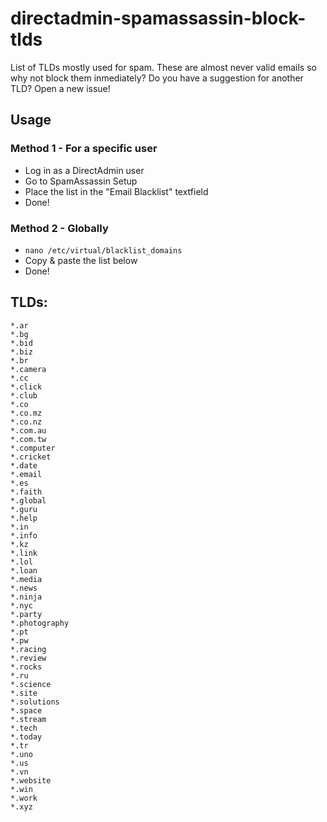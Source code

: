 # directadmin-spamassassin-block-tlds
List of TLDs mostly used for spam. These are almost never valid emails so why not block them inmediately? Do you have a suggestion for another TLD? Open a new issue!

## Usage

### Method 1 - For a specific user
- Log in as a DirectAdmin user
- Go to SpamAssassin Setup
- Place the list in the "Email Blacklist" textfield
- Done!

### Method 2 - Globally
- ```nano /etc/virtual/blacklist_domains```
- Copy & paste the list below 
- Done!

## TLDs:

```
*.ar
*.bg
*.bid
*.biz
*.br
*.camera
*.cc
*.click
*.club
*.co
*.co.mz
*.co.nz
*.com.au
*.com.tw
*.computer
*.cricket
*.date
*.email
*.es
*.faith
*.global
*.guru
*.help
*.in
*.info
*.kz
*.link
*.lol
*.loan
*.media
*.news
*.ninja
*.nyc
*.party
*.photography
*.pt
*.pw
*.racing
*.review
*.rocks
*.ru
*.science
*.site
*.solutions
*.space
*.stream
*.tech
*.today
*.tr
*.uno
*.us
*.vn
*.website
*.win
*.work
*.xyz
```
